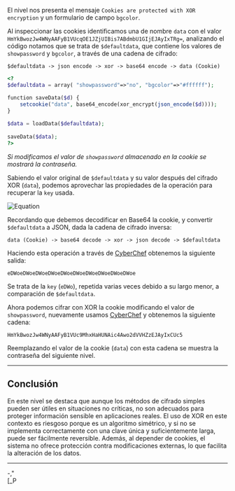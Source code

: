 El nivel nos presenta el mensaje `Cookies are protected with XOR encryption` y un formulario de campo `bgcolor`.

Al inspeccionar las cookies identificamos una de nombre `data` con el valor `HmYkBwozJw4WNyAAFyB1VUcqOE1JZjUIBis7ABdmbU1GIjEJAyIxTRg=`, analizando el código notamos que se trata de `$defaultdata`, que contiene los valores de `showpassword` y `bgcolor`, a través de una cadena de cifrado:
```
$defaultdata -> json encode -> xor -> base64 encode -> data (Cookie)
```
```php
<?
$defaultdata = array( "showpassword"=>"no", "bgcolor"=>"#ffffff");  

function saveData($d) {    
	setcookie("data", base64_encode(xor_encrypt(json_encode($d))));  
}  
  
$data = loadData($defaultdata);  
  
saveData($data);  
?>  
```

*Si modificamos el valor de `showpassword` almacenado en la cookie se mostrará la contraseña.*

Sabiendo el valor original de `$defaultdata` y su valor después del cifrado XOR (`data`), podemos aprovechar las propiedades de la operación para recuperar la `key` usada.

![Equation](https://quicklatex.com/cache3/63/ql_58f0b2caf3d1ac4087fa9127771d0a63_l3.png)

Recordando que debemos decodificar en Base64 la cookie, y convertir `$defaultdata` a JSON, dada la cadena de cifrado inversa:
```
data (Cookie) -> base64 decode -> xor -> json decode -> $defaultdata
```

Haciendo esta operación a través  de [CyberChef](https://gchq.github.io/CyberChef/#recipe=From_Base64('A-Za-z0-9%2B/%3D',true,false)XOR(%7B'option':'UTF8','string':'%7B%22showpassword%22:%22no%22,%22bgcolor%22:%22%23ffffff%22%7D'%7D,'Standard',false)&input=SG1Za0J3b3pKdzRXTnlBQUZ5QjFWVWNxT0UxSlpqVUlCaXM3QUJkbWJVMUdJakVKQXlJeFRSZz0) obtenemos la siguiente salida:
```
eDWoeDWoeDWoeDWoeDWoeDWoeDWoeDWoeDWoeDWoe
```
Se trata de la `key` (`eDWo`), repetida varias veces debido a su largo menor, a comparación de `$defaultdata`.

Ahora podemos cifrar con XOR la cookie modificando el valor de `showpassword`, nuevamente usamos [CyberChef](https://gchq.github.io/CyberChef/#recipe=XOR(%7B'option':'UTF8','string':'eDWo'%7D,'Standard',false)To_Base64('A-Za-z0-9%2B/%3D')&input=eyJzaG93cGFzc3dvcmQiOiJ5ZXMiLCJiZ2NvbG9yIjoiI2ZmZmZmZiJ9) y obtenemos la siguiente cadena:
```
HmYkBwozJw4WNyAAFyB1VUc9MhxHaHUNAic4Awo2dVVHZzEJAyIxCUc5
```

Reemplazando el valor de la cookie (`data`) con esta cadena se muestra la contraseña del siguiente nivel.

---
## **Conclusión**

En este nivel se destaca que aunque los métodos de cifrado simples pueden ser útiles en situaciones no críticas, no son adecuados para proteger información sensible en aplicaciones reales.  El uso de XOR en este contexto es riesgoso porque es un algoritmo simétrico, y si no se implementa correctamente con una clave única y suficientemente larga, puede ser fácilmente reversible. Además, al depender de cookies, el sistema no ofrece protección contra modificaciones externas, lo que facilita la alteración de los datos.

---
-,"  
[_P
